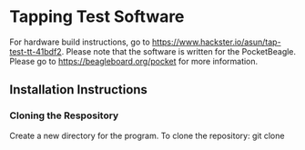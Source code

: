 # Tapping Test Software
For hardware build instructions, go to https://www.hackster.io/asun/tap-test-tt-41bdf2. Please note that the software is written for the PocketBeagle. Please go to https://beagleboard.org/pocket for more information. 

## Installation Instructions
### Cloning the Respository
Create a new directory for the program. To clone the repository: git clone 


